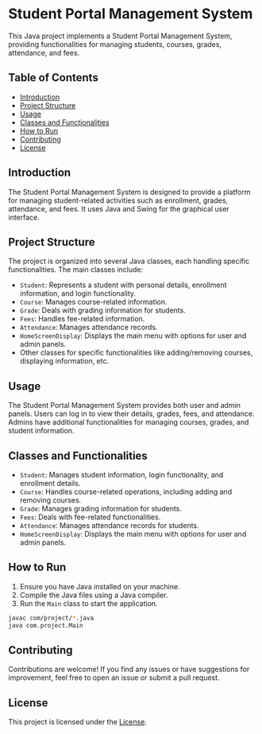 # Student Portal Management System

This Java project implements a Student Portal Management System, providing functionalities for managing students, courses, grades, attendance, and fees.

## Table of Contents

- [Introduction](#introduction)
- [Project Structure](#project-structure)
- [Usage](#usage)
- [Classes and Functionalities](#classes-and-functionalities)
- [How to Run](#how-to-run)
- [Contributing](#contributing)
- [License](#license)

## Introduction

The Student Portal Management System is designed to provide a platform for managing student-related activities such as enrollment, grades, attendance, and fees. It uses Java and Swing for the graphical user interface.

## Project Structure

The project is organized into several Java classes, each handling specific functionalities. The main classes include:

- `Student`: Represents a student with personal details, enrollment information, and login functionality.
- `Course`: Manages course-related information.
- `Grade`: Deals with grading information for students.
- `Fees`: Handles fee-related information.
- `Attendance`: Manages attendance records.
- `HomeScreenDisplay`: Displays the main menu with options for user and admin panels.
- Other classes for specific functionalities like adding/removing courses, displaying information, etc.

## Usage

The Student Portal Management System provides both user and admin panels. Users can log in to view their details, grades, fees, and attendance. Admins have additional functionalities for managing courses, grades, and student information.

## Classes and Functionalities

- `Student`: Manages student information, login functionality, and enrollment details.
- `Course`: Handles course-related operations, including adding and removing courses.
- `Grade`: Manages grading information for students.
- `Fees`: Deals with fee-related functionalities.
- `Attendance`: Manages attendance records for students.
- `HomeScreenDisplay`: Displays the main menu with options for user and admin panels.

## How to Run

1. Ensure you have Java installed on your machine.
2. Compile the Java files using a Java compiler.
3. Run the `Main` class to start the application.

```bash
javac com/project/*.java
java com.project.Main
```

## Contributing

Contributions are welcome! If you find any issues or have suggestions for improvement, feel free to open an issue or submit a pull request.

## License

This project is licensed under the [License](LICENSE).
